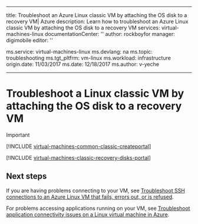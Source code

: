 ﻿---

title: Troubleshoot an Azure Linux classic VM by attaching the OS disk to a recovery VM| Azure
description: Learn how to troubleshoot an Azure Linux classic VM by attaching the OS disk to a recovery VM
services: virtual-machines-linux
documentationCenter: ''
author: rockboyfor
manager: digimobile
editor: ''

ms.service: virtual-machines-linux
ms.devlang: na
ms.topic: troubleshooting
ms.tgt_pltfrm: vm-linux
ms.workload: infrastructure
origin.date: 11/03/2017
ms.date: 12/18/2017
ms.author: v-yeche

---

# Troubleshoot a Linux classic VM by attaching the OS disk to a recovery VM

> [!IMPORTANT] 
> [!INCLUDE [virtual-machines-common-classic-createportal](../../../../includes/virtual-machines-classic-portal.md)]

[!INCLUDE [virtual-machines-classic-recovery-disks-portal](../../../../includes/virtual-machines-classic-recovery-disks-portal.md)]

## Next steps
If you are having problems connecting to your VM, see [Troubleshoot SSH connections to an Azure Linux VM that fails, errors out, or is refused](../troubleshoot-ssh-connection.md). 

For problems accessing applications running on your VM, see [Troubleshoot application connectivity issues on a Linux virtual machine in Azure](../troubleshoot-app-connection.md).

<!--Update_Description: update meta properties, add classic portal migration notice.-->